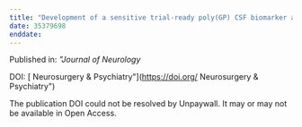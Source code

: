 ```yaml
---
title: "Development of a sensitive trial-ready poly(GP) CSF biomarker assay for <i>C9orf72</i>-associated frontotemporal dementia and amyotrophic lateral sclerosis"
date: 35379698
enddate:
---
```


Published in: *"Journal of Neurology*

DOI: [ Neurosurgery &amp; Psychiatry"](https://doi.org/ Neurosurgery &amp; Psychiatry")

The publication DOI could not be resolved by Unpaywall. It may or may not be available in Open Access.



